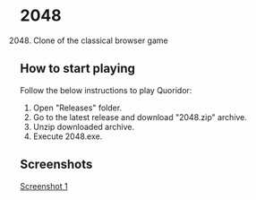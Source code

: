 # 2048
2048. Clone of the classical browser game

## How to start playing
Follow the below instructions to play Quoridor:
1. Open "Releases" folder.
2. Go to the latest release and download "2048.zip" archive.
3. Unzip downloaded archive.
4. Execute 2048.exe.

## Screenshots
[Screenshot 1](https://github.com/snyk04/2048/blob/main/Screenshot.png)
